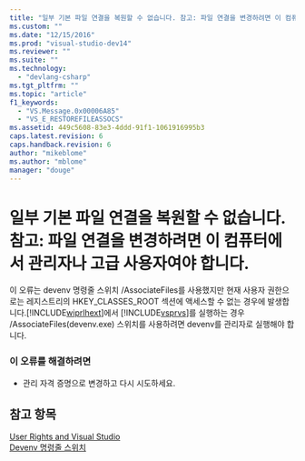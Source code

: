 ```yaml
---
title: "일부 기본 파일 연결을 복원할 수 없습니다. 참고: 파일 연결을 변경하려면 이 컴퓨터에서 관리자나 고급 사용자여야 합니다. | Microsoft Docs"
ms.custom: ""
ms.date: "12/15/2016"
ms.prod: "visual-studio-dev14"
ms.reviewer: ""
ms.suite: ""
ms.technology: 
  - "devlang-csharp"
ms.tgt_pltfrm: ""
ms.topic: "article"
f1_keywords: 
  - "VS.Message.0x00006A85"
  - "VS_E_RESTOREFILEASSOCS"
ms.assetid: 449c5608-83e3-4ddd-91f1-1061916995b3
caps.latest.revision: 6
caps.handback.revision: 6
author: "mikeblome"
ms.author: "mblome"
manager: "douge"
---
```

# 일부 기본 파일 연결을 복원할 수 없습니다. 참고: 파일 연결을 변경하려면 이 컴퓨터에서 관리자나 고급 사용자여야 합니다.
이 오류는 devenv 명령줄 스위치 \/AssociateFiles를 사용했지만 현재 사용자 권한으로는 레지스트리의 HKEY\_CLASSES\_ROOT 섹션에 액세스할 수 없는 경우에 발생합니다.[!INCLUDE[wiprlhext](../c-runtime-library/reference/includes/wiprlhext_md.md)]에서 [!INCLUDE[vsprvs](../assembler/masm/includes/vsprvs_md.md)]를 실행하는 경우 \/AssociateFiles\(devenv.exe\) 스위치를 사용하려면 devenv를 관리자로 실행해야 합니다.  
  
### 이 오류를 해결하려면  
  
-   관리 자격 증명으로 변경하고 다시 시도하세요.  
  
## 참고 항목  
 [User Rights and Visual Studio](http://msdn.microsoft.com/ko-kr/d5c55084-1e7b-4b61-b478-137db01c0fc0)   
 [Devenv 명령줄 스위치](../Topic/Devenv%20Command%20Line%20Switches.md)